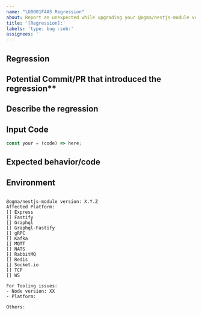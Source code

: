 ```yaml
---
name: "\U0001F4A5 Regression"
about: Report an unexpected while upgrading your @ogma/nestjs-module version!
title: '[Regression]:'
labels: 'type: bug :sob:'
assignees: ''
---
```


## Regression

## Potential Commit/PR that introduced the regression\*\*

<!-- If you have time to investigate, what PR/date introduced this issue. -->

## Describe the regression

<!-- A clear and concise description of what the regression is. -->

## Input Code

<!--- If you have link to our REPL or a standalone repo please link that! -->

```ts
const your = (code) => here;
```

## Expected behavior/code

<!-- A clear and concise description of what you expected to happen (or code). -->

## Environment

<pre><code>
@ogma/nestjs-module version: X.Y.Z
Affected Platform:
[] Express
[] Fastify
[] Graphql
[] Graphql-Fastify
[] gRPC
[] Kafka
[] MQTT
[] NATS
[] RabbitMQ
[] Redis
[] Socket.io
[] TCP
[] WS

For Tooling issues:
- Node version: XX  <!-- run `node --version` -->
- Platform:  <!-- Mac, Linux, Windows -->

Others:
<!-- Anything else relevant?  Operating system version, IDE, package manager, ... -->
</code></pre>
